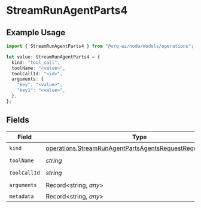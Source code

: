# StreamRunAgentParts4

## Example Usage

```typescript
import { StreamRunAgentParts4 } from "@orq-ai/node/models/operations";

let value: StreamRunAgentParts4 = {
  kind: "tool_call",
  toolName: "<value>",
  toolCallId: "<id>",
  arguments: {
    "key": "<value>",
    "key1": "<value>",
  },
};
```

## Fields

| Field                                                                                                                                    | Type                                                                                                                                     | Required                                                                                                                                 | Description                                                                                                                              |
| ---------------------------------------------------------------------------------------------------------------------------------------- | ---------------------------------------------------------------------------------------------------------------------------------------- | ---------------------------------------------------------------------------------------------------------------------------------------- | ---------------------------------------------------------------------------------------------------------------------------------------- |
| `kind`                                                                                                                                   | [operations.StreamRunAgentPartsAgentsRequestRequestBodyKind](../../models/operations/streamrunagentpartsagentsrequestrequestbodykind.md) | :heavy_check_mark:                                                                                                                       | N/A                                                                                                                                      |
| `toolName`                                                                                                                               | *string*                                                                                                                                 | :heavy_check_mark:                                                                                                                       | N/A                                                                                                                                      |
| `toolCallId`                                                                                                                             | *string*                                                                                                                                 | :heavy_check_mark:                                                                                                                       | N/A                                                                                                                                      |
| `arguments`                                                                                                                              | Record<string, *any*>                                                                                                                    | :heavy_check_mark:                                                                                                                       | N/A                                                                                                                                      |
| `metadata`                                                                                                                               | Record<string, *any*>                                                                                                                    | :heavy_minus_sign:                                                                                                                       | N/A                                                                                                                                      |
